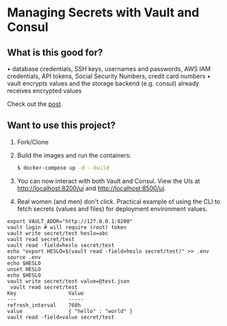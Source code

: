 # Managing Secrets with Vault and Consul

## What is this good for?

• database credentials, SSH keys, usernames and passwords, AWS IAM credentials, API tokens, Social Security Numbers, credit card numbers
• vault encrypts values and the storage backend (e.g. consul) already receives encrypted values

Check out the [post](https://testdriven.io/managing-secrets-with-vault-and-consul).

## Want to use this project?

1. Fork/Clone

1. Build the images and run the containers:

    ```sh
    $ docker-compose up -d --build
    ```

1. You can now interact with both Vault and Consul. View the UIs at [http://localhost:8200/ui](http://localhost:8200/ui) and [http://localhost:8500/ui](http://localhost:8500/ui).

1. Real women (and men) don't click. Practical example of using the CLI to fetch secrets (values and files) for deployment environment values.

```
export VAULT_ADDR="http://127.0.0.1:8200"
vault login # will require (root) token
vault write secret/test heslo=abc
vault read secret/test
vault read -field=heslo secret/test
echo "export HESLO=$(vault read -field=heslo secret/test)" >> .env
source .env
echo $HESLO
unset HESLO
echo $HESLO
vault write secret/test value=@test.json
 vault read secret/test 
Key                 Value
---                 -----
refresh_interval    768h
value               { "hello" : "world" }
vault read -field=value secret/test
```
